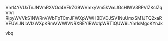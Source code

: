 Vm14YVUxTnJNVmRXV0d4VFlrZG9WVmxyVm5kVmJGcHlWV3RPVlZKclZqVlVi
RlpyWVVkS1NWRnVWbFpTCmJFWXpWWHBDVDJSV1NuUmxSM1JTQ2xaRVFUVlJN
bVIzWXpKRmVWWlVNRXREYlRWc1pWRTlQUW9LYm1sMgoKYnJk

vbq
